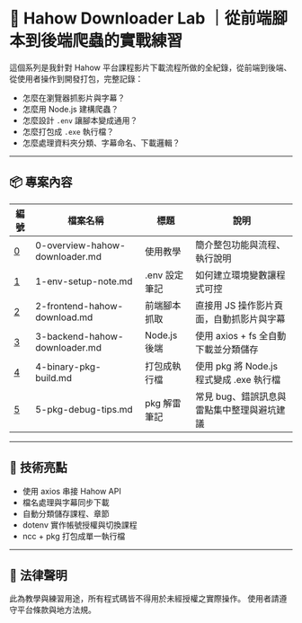 # 🧪 Hahow Downloader Lab ｜從前端腳本到後端爬蟲的實戰練習

這個系列是我針對 Hahow 平台課程影片下載流程所做的全紀錄，從前端到後端、從使用者操作到開發打包，完整記錄：

- 怎麼在瀏覽器抓影片與字幕？
- 怎麼用 Node.js 建構爬蟲？
- 怎麼設計 `.env` 讓腳本變成通用？
- 怎麼打包成 `.exe` 執行檔？
- 怎麼處理資料夾分類、字幕命名、下載邏輯？

---

## 📦 專案內容

| 編號                                | 檔案名稱                       | 標題          | 說明                                       |
| ----------------------------------- | ------------------------------ | ------------- | ------------------------------------------ |
| [0](0-overview-hahow-downloader.md) | 0-overview-hahow-downloader.md | 使用教學      | 簡介整包功能與流程、執行說明               |
| [1](1-env-setup-note.md)            | 1-env-setup-note.md            | .env 設定筆記 | 如何建立環境變數讓程式可控                 |
| [2](2-frontend-hahow-download.md)   | 2-frontend-hahow-download.md   | 前端腳本抓取  | 直接用 JS 操作影片頁面，自動抓影片與字幕   |
| [3](3-backend-hahow-downloader.md)  | 3-backend-hahow-downloader.md  | Node.js 後端  | 使用 axios + fs 全自動下載並分類儲存       |
| [4](4-binary-pkg-build.md)          | 4-binary-pkg-build.md          | 打包成執行檔  | 使用 pkg 將 Node.js 程式變成 .exe 執行檔   |
| [5](5-pkg-debug-tips.md)            | 5-pkg-debug-tips.md            | pkg 解雷筆記  | 常見 bug、錯誤訊息與雷點集中整理與避坑建議 |

---

## 🧠 技術亮點

- 使用 axios 串接 Hahow API
- 檔名處理與字幕同步下載
- 自動分類儲存課程、章節
- dotenv 實作帳號授權與切換課程
- ncc + pkg 打包成單一執行檔

---

## 🛑 法律聲明

此為教學與練習用途，所有程式碼皆不得用於未經授權之實際操作。
使用者請遵守平台條款與地方法規。
